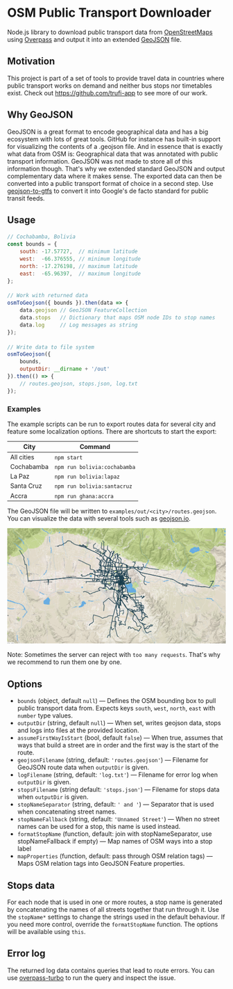 # OSM Public Transport Downloader
Node.js library to download public transport data from [OpenStreetMaps](https://www.openstreetmap.org/#layers=T) using [Overpass](https://wiki.openstreetmap.org/wiki/Overpass_API) and output it into an extended [GeoJSON](http://geojson.org) file.

## Motivation
This project is part of a set of tools to provide travel data in countries where public transport works on demand and neither bus stops nor timetables exist. Check out https://github.com/trufi-app to see more of our work.

## Why GeoJSON
GeoJSON is a great format to encode geographical data and has a big ecosystem with lots of great tools. GitHub for instance has built-in support for visualizing the contents of a .geojson file. And in essence that is exactly what data from OSM is: Geographical data that was annotated with public transport information. GeoJSON was not made to store all of this information though. That's why we extended standard GeoJSON and output complementary data where it makes sense. The exported data can then be converted into a public transport format of choice in a second step. Use [geojson-to-gtfs](https://github.com/trufi-app/geojson-to-gtfs) to convert it into Google's de facto standard for public transit feeds.

## Usage
```js
// Cochabamba, Bolivia
const bounds = {
    south: -17.57727,  // minimum latitude
    west:  -66.376555, // minimum longitude
    north: -17.276198, // maximum latitude
    east:  -65.96397,  // maximum longitude
};

// Work with returned data
osmToGeojson({ bounds }).then(data => {
    data.geojson // GeoJSON FeatureCollection
    data.stops   // Dictionary that maps OSM node IDs to stop names
    data.log     // Log messages as string
});

// Write data to file system
osmToGeojson({
    bounds,
    outputDir: __dirname + '/out'
}).then(() => {
    // routes.geojson, stops.json, log.txt
});
```

### Examples

The example scripts can be run to export routes data for several city and feature some localization options. There are shortcuts to start the export:

| City | Command |
| ---- | ------- |
| All cities | `npm start` |
| Cochabamba | `npm run bolivia:cochabamba` |
| La Paz | `npm run bolivia:lapaz` |
| Santa Cruz | `npm run bolivia:santacruz` |
| Accra | `npm run ghana:accra` |

The GeoJSON file will be written to `examples/out/<city>/routes.geojson`. You can visualize the data with several tools such as [geojson.io](http://geojson.io/).

![example](/img/routes_geojson_cochabamba.png)

Note: Sometimes the server can reject with `too many requests`. That's why we recommend to run them one by one.

## Options
* `bounds` (object, default `null`) — Defines the OSM bounding box to pull public transport data from. Expects keys `south`, `west`, `north`, `east` with `number` type values.
* `outputDir` (string, default `null`) — When set, writes geojson data, stops and logs into files at the provided location.
* `assumeFirstWayIsStart` (bool, default `false`) — When true, assumes that ways that build a street are in order and the first way is the start of the route.
* `geojsonFilename` (string, default: `'routes.geojson'`) — Filename for GeoJSON route data when `outputDir` is given.
* `logFilename` (string, default: `'log.txt'`) — Filename for error log when `outputDir` is given.
* `stopsFilename` (string default: `'stops.json'`) — Filename for stops data when `outputDir` is given.
* `stopNameSeparator` (string, default: `' and '`) — Separator that is used when concatenating street names.
* `stopNameFallback` (string, default: `'Unnamed Street'`) — When no street names can be used for a stop, this name is used instead.
* `formatStopName` (function, default: join with stopNameSeparator, use stopNameFallback if empty) — Map names of OSM ways into a stop label
* `mapProperties` (function, default: pass through OSM relation tags) — Maps OSM relation tags into GeoJSON Feature properties.

## Stops data
For each node that is used in one or more routes, a stop name is generated by concatenating the names of all streets together that run through it. Use the `stopName*` settings to change the strings used in the default behaviour. If you need more control, override the `formatStopName` function. The options will be available using `this`.

## Error log
The returned log data contains queries that lead to route errors. You can use [overpass-turbo](http://overpass-turbo.eu/) to run the query and inspect the issue.